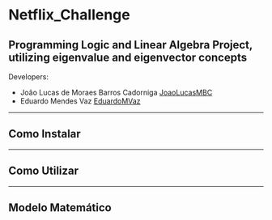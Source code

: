 # Netflix_Challenge
## Programming Logic and Linear Algebra Project, utilizing eigenvalue and eigenvector concepts

Developers:

* João Lucas de Moraes Barros Cadorniga [JoaoLucasMBC](https://github.com/JoaoLucasMBC)  
* Eduardo Mendes Vaz [EduardoMVaz](https://github.com/EduardoMVAz)

---

## Como Instalar

--- 

## Como Utilizar

---

## Modelo Matemático
